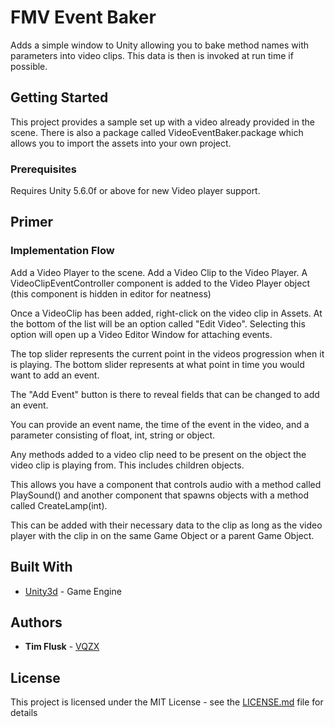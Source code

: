 # FMV Event Baker

Adds a simple window to Unity allowing you to bake method names with parameters into video clips. This data is then is invoked at 
run time if possible.

## Getting Started
This project provides a sample set up with a video already provided in the scene. 
There is also a package called VideoEventBaker.package
which allows you to import the assets into your own project.
### Prerequisites

Requires Unity 5.6.0f or above for new Video player support.
## Primer

### Implementation Flow

Add a Video Player to the scene.
Add a Video Clip to the Video Player.
A VideoClipEventController component is added to the Video Player object 
(this component is hidden in editor for neatness)


Once a VideoClip has been added, right-click on the video clip in Assets. 
At the bottom of the list will be an option called "Edit Video".
Selecting this option will open up a Video Editor Window for attaching events.

The top slider represents the current point in the videos progression when it is playing.
The bottom slider represents at what point in time you would want to add an event.

The "Add Event" button is there to reveal fields that can be changed to add an event.

You can provide an event name, 
the time of the event in the video, and a parameter consisting of float, int, string or object.

Any methods added to a video clip need to be present on the object the video clip is playing from.
This includes children objects.

This allows you have a component that controls audio with a method called PlaySound() and
another component that spawns objects with a method called CreateLamp(int).

This can be added with their necessary data to the clip as long as the video player with the clip in on
the same Game Object or a parent Game Object.

## Built With

* [Unity3d](https://unity3d.com/) - Game Engine

## Authors

* **Tim Flusk** - [VQZX](https://github.com/VQZX)

## License

This project is licensed under the MIT License - see the [LICENSE.md](LICENSE.md) file for details

